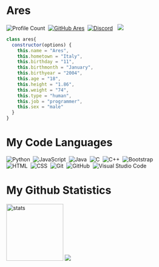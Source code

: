 # Ares
![Profile Count](https://komarev.com/ghpvc/?username=areskhu&color=red)&nbsp;
[![GitHub Ares](https://img.shields.io/github/followers/richardsistemler?label=follow&style=social)](https://github.com/areskhu)&nbsp;
<a href="https://discord.com/users/551038977386348586"><img alt="Discord" src="https://img.shields.io/badge/@'Ares-2f3236?style=flat&logo=discord&logoColor=blue" /></a> &nbsp;
<a href="https://instagram.com/areszm95"><img src="https://img.shields.io/badge/@areszm95-E4405F?style=flat&logo=Instagram&logoColor=white"/></a> &nbsp;
```js
class ares{
  constructor(options) {
    this.name = "Ares",
    this.hometown = "Italy",
    this.birthday = "11",
    this.birthmonth = "January",
    this.birthyear = "2004",
    this.age = "18",
    this.height = "1.86",
    this.weight = "74",
    this.type = "human",
    this.job = "programmer",
    this.sex = "male"
  }
}
```
# My Code Languages
![Python](https://img.shields.io/badge/-Python-05122A?style=flat&logo=python)&nbsp;
![JavaScript](https://img.shields.io/badge/-JavaScript-05122A?style=flat&logo=javascript)&nbsp;
![Java](https://img.shields.io/badge/-Java-05122A?style=flat&logo=Java&logoColor=FFA518)&nbsp;
![C](https://img.shields.io/badge/-C-05122A?style=flat&logo=C&logoColor=A8B9CC)&nbsp;
![C++](https://img.shields.io/badge/-C++-05122A?style=flat&logo=C%2B%2B&logoColor=00599C)&nbsp;
![Bootstrap](https://img.shields.io/badge/-Bootstrap-05122A?style=flat&logo=bootstrap&logoColor=563D7C)\
![HTML](https://img.shields.io/badge/-HTML-05122A?style=flat&logo=HTML5)&nbsp;
![CSS](https://img.shields.io/badge/-CSS-05122A?style=flat&logo=CSS3&logoColor=1572B6)&nbsp;
![Git](https://img.shields.io/badge/-Git-05122A?style=flat&logo=git)&nbsp;
![GitHub](https://img.shields.io/badge/-GitHub-05122A?style=flat&logo=github)&nbsp;
![Visual Studio Code](https://img.shields.io/badge/-Visual%20Studio%20Code-05122A?style=flat&logo=visual-studio-code&logoColor=007ACC)&nbsp;


# My Github Statistics
   <img src="https://github-readme-stats.vercel.app/api?username=areskhu&count_private=true&show_icons=true&theme=dark&hide_border=true" width="%100" height="150px" alt="stats" />
<img src="https://github-profile-trophy.vercel.app/?username=AresPerfects&theme=radical" />
</p>

